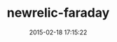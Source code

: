 ---
layout: post
title:  "newrelic-faraday"
repo:   "roguecomma/newrelic-faraday"
date:   2015-02-18 17:15:22
gemurl: http://github.com/roguecomma/newrelic-faraday
---